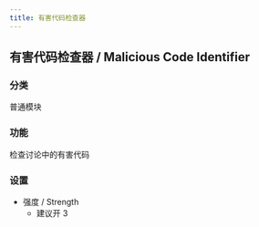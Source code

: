 ```yaml
---
title: 有害代码检查器
---
```


## 有害代码检查器 / Malicious Code Identifier

### 分类

普通模块

### 功能

检查讨论中的有害代码

### 设置

- 强度 / Strength
  - 建议开 3
